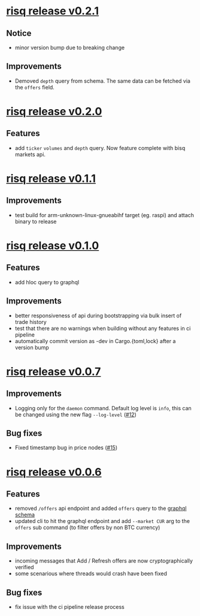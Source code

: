 # [risq release v0.2.1](https://github.com/bodymindarts/risq/releases/tag/v0.2.1)

## Notice

- minor version bump due to breaking change

## Improvements

- Demoved `depth` query from schema. The same data can be fetched via the `offers` field.

# [risq release v0.2.0](https://github.com/bodymindarts/risq/releases/tag/v0.2.0)

## Features
- add `ticker` `volumes` and `depth` query. Now feature complete with bisq markets api.

# [risq release v0.1.1](https://github.com/bodymindarts/risq/releases/tag/v0.1.1)

## Improvements

- test build for arm-unknown-linux-gnueabihf target (eg. raspi) and attach binary to release

# [risq release v0.1.0](https://github.com/bodymindarts/risq/releases/tag/v0.1.0)

## Features
- add hloc query to graphql

## Improvements
- better responsiveness of api during bootstrapping via bulk insert of trade history
- test that there are no warnings when building without any features in ci pipeline
- automatically commit version as <version>-dev in Cargo.{toml,lock} after a version bump

# [risq release v0.0.7](https://github.com/bodymindarts/risq/releases/tag/v0.0.7)

## Improvements
- Logging only for the `daemon` command. Default log level is `info`, this can be changed using the new flag `--log-level` ([#12](https://github.com/bodymindarts/risq/pull/12))

## Bug fixes
- Fixed timestamp bug in price nodes ([#15](https://github.com/bodymindarts/risq/pull/15))

# [risq release v0.0.6](https://github.com/bodymindarts/risq/releases/tag/v0.0.6)

## Features

- removed `/offers` api endpoint and added `offers` query to the [graphql schema](https://github.com/bodymindarts/risq/blob/master/src/api/schema.graphql)
- updated cli to hit the graphql endpoint and add `--market CUR` arg to the `offers` sub command (to filter offers by non BTC currency)

## Improvements
- incoming messages that Add / Refresh offers are now cryptographically verified
- some scenarious where threads would crash have been fixed

## Bug fixes
- fix issue with the ci pipeline release process
